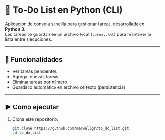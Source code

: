 # 📝 To-Do List en Python (CLI)

Aplicación de consola sencilla para gestionar tareas, desarrollada en **Python 3**.  
Las tareas se guardan en un archivo local (`tareas.txt`) para mantener la lista entre ejecuciones.

---

## 🚀 Funcionalidades
- Ver tareas pendientes
- Agregar nuevas tareas
- Eliminar tareas por número
- Guardado automático en archivo de texto (persistencia)

---

## ▶️ Cómo ejecutar
1. Clona este repositorio:
   ```bash
   git clone https://github.com/maxwellgr/to_do_list.git
   cd to_do_list
